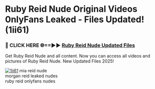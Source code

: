 # Ruby Reid Nude Original Videos 0nlyFans Leaked - Files Updated! (1ii61)

<h3>🔴 CLICK HERE 🌐==►► <a href="https://tinyurl.com/4mcuefdz" rel="nofollow">Ruby Reid Nude Updated Files</a></h3>

Get Ruby Reid Nude and all content. Now you can access all videos and pictures of Ruby Reid Nude. New Updated Files 2025!

[![1ii61](https://i.imgur.com/StAQSOY.gif)](https://tinyurl.com/4mcuefdz)
mia reid nude<br>
morgan reid leaked nudes<br>
ruby reid onlyfans nudes